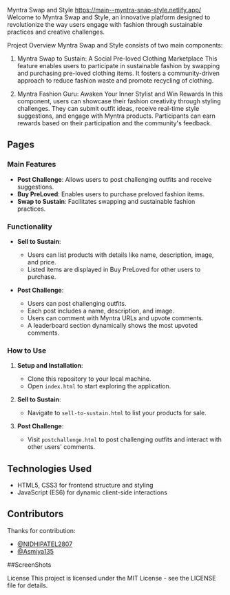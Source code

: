 Myntra Swap and Style
https://main--myntra-snap-style.netlify.app/
Welcome to Myntra Swap and Style, an innovative platform designed to revolutionize the way users engage with fashion through sustainable practices and creative challenges.

Project Overview
Myntra Swap and Style consists of two main components:

1. Myntra Swap to Sustain: A Social Pre-loved Clothing Marketplace
This feature enables users to participate in sustainable fashion by swapping and purchasing pre-loved clothing items. It fosters a community-driven approach to reduce fashion waste and promote recycling of clothing.

2. Myntra Fashion Guru: Awaken Your Inner Stylist and Win Rewards
In this component, users can showcase their fashion creativity through styling challenges. They can submit outfit ideas, receive real-time style suggestions, and engage with Myntra products. Participants can earn rewards based on their participation and the community's feedback.

## Pages

### Main Features

- **Post Challenge**: Allows users to post challenging outfits and receive suggestions.
- **Buy PreLoved**: Enables users to purchase preloved fashion items.
- **Swap to Sustain**: Facilitates swapping and sustainable fashion practices.

### Functionality

- **Sell to Sustain**:
  - Users can list products with details like name, description, image, and price.
  - Listed items are displayed in Buy PreLoved for other users to purchase.
  
- **Post Challenge**:
  - Users can post challenging outfits.
  - Each post includes a name, description, and image.
  - Users can comment with Myntra URLs and upvote comments.
  - A leaderboard section dynamically shows the most upvoted comments.
 
### How to Use

1. **Setup and Installation**:
   - Clone this repository to your local machine.
   - Open `index.html` to start exploring the application.

2. **Sell to Sustain**:
   - Navigate to `sell-to-sustain.html` to list your products for sale.

3. **Post Challenge**:
   - Visit `postchallenge.html` to post challenging outfits and interact with other users' comments.
  
## Technologies Used

- HTML5, CSS3 for frontend structure and styling
- JavaScript (ES6) for dynamic client-side interactions
## Contributors

Thanks for contribution:

- [@NIDHIPATEL2807](https://github.com/NIDHIPATEL2807)
- [@Asmiya135](https://github.com/Asmiya135)




##ScreenShots

License
This project is licensed under the MIT License - see the LICENSE file for details.
